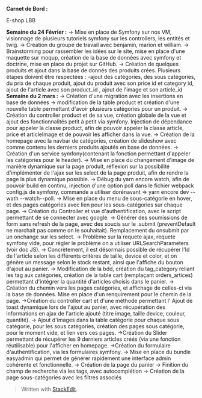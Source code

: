 
<p><strong>Carnet de Bord :</strong></p>
<p>E-shop LBB</p>

**Semaine du 24 Février :** 
	-> Mise en place de Symfony sur nos VM, visionnage de plusieurs tutoriels symfony sur les controllers, les entités et twig.
	-> Création du groupe de travail avec benjamin, marion et william.
	-> Brainstorming pour rassembler les idées sur le site, mise en place d'une maquette sur moqup, création de la base de données avec symfony et doctrine, mise en place du projet sur GitHub.
	-> Création de quelques produits et ajout dans la base de donnés des produits crées.
	Plusieurs étapes doivent être respectées : -ajout des catégories, des sous catégories, du prix de chaque produit, ajout du produit avec son price id et category id, ajout de l'article avec son product_id , ajout de l'image et son article_id
**Semaine du 2 mars :**
	-> Création d'une migration avec les insertions en base de données
	-> modification de la table product et création d'une nouvelle table permettant d'avoir 	plusieurs catégories pour un produit.
	-> Création du controller product et de sa vue, création globale de la vue et ajout des fonctionnalités petit à petit via symfony.
Injection de dépendance pour appeler la classe product, afin de pouvoir appeler la classe article, price et articleImage et de pouvoir les afficher dans la vue.
	-> Création de la homepage avec la navbar de catégories, création de slideshow avec comme contenu les derniers produits ajoutés en base de données.
	-> Création d'un service symfony(contenant la fonction permettant d'appeler les catégories pour le header).
	-> Mise en place du changement d'image de manière dynamique sur la page produit, réflexion sur la possibilité d'implémenter de l'ajax sur les select de la page produit, afin de rendre la page la plus dynamique possible.
	-> Débug du yarn encore watch, afin de pouvoir build en continu, injection d'une option poll dans le fichier webpack config.js de symfony, commande  a utiliser dorénavant => yarn encore dev --wath --watch--poll.
	-> Mise en place du menu de sous-catégorie en hover, et des pages catégories avec lien pour les sous-catégories sur chaque page.
	-> Création du Controller et vue d'authentification, avec le script permettant de se connecter avec google.
	-> Générer des soumissions de form sans refresh de la page, avec des soucis sur le .submit (preventDefault ne marchait pas comme on le souhaitait). Remplacement du onsubmit par un onchange sur les select.
	-> Problème sur la requete ajax, requete symfony vide, pour régler le problème on a utiliser URLSearchParameters (voir doc JS).
	-> Concrètement, il est désormais possible de récupérer l'Id de l'article selon les différents critères de taille, device et color, et on génère un message selon le stock restant, ainsi que l'affiche du bouton d'ajout au panier.
	-> Modification de la bdd, création du tag_category reliant les tag aux catégories, création de la table cart (remplaçant orders_artices) permettant d'intégrer la quantité d'articles choisis dans le panier.
	-> Création du chemin vers les pages catégories, et affichage de celles-ci via la base de données. 
	Mise en place d'un renquirement pour le chemin de la page.
	->Création du controller cart et d'une méthode permettant l' Ajout de toast dynamique lors de l'ajout au panier, avec récupération des informations en ajax de l'article ajouté (titre image, taille device, couleur, quantité). 
	-> Ajout d'images dans la table catégorie pour chaque sous catégorie, pour les sous catégories, création des pages sous catégorie, pour le moment vide, et lien vers ces pages.
	->Création du  Slider permettant de récupérer les 9 derniers articles créés (via une fonction réutilisable) pour l'afficher en homepage.
->Création du formulaire d'authentification, via les formulaires symfony.
-> Mise en place du bundle easyadmin qui permet de générer rapidement une interface admin cohérente et fonctionnelle.
-> Création de la page du panier 
-> Finition du champ de recherche via les tags, avec autocomplétion
-> Création de la page sous-catégories avec les filtres associés







<blockquote>
<p>Written with <a href="https://stackedit.io/">StackEdit</a>.</p>
</blockquote>

<!--stackedit_data:
eyJoaXN0b3J5IjpbNzAyOTA1NjAwLC0xMzA2MDc5ODkwLDE5Nj
cyMzMwMDcsNzA4MTk0NTgsMTQ0Mjc0OTYzMywyOTA0Njk4MDks
MjA4Mzg4MDU4MywtMTY2MzgxMTkxMiwtMTkzMDUwNDM1NiwxOD
A3ODQ0ODM3LC0xMDg4ODU5Nzk0LC0xMzAyMzExNjc0LDIwNTI0
MDQ2ODksMjEzMjc5NjEwMywtNjY3OTA1NTExLDgwMjMzODAyN1
19
-->